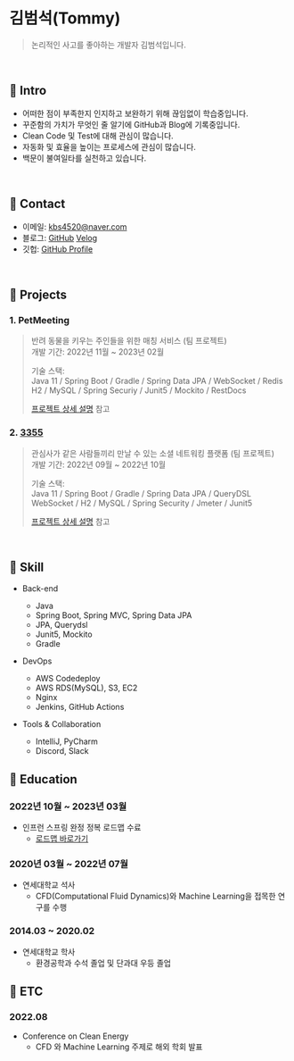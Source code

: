 # 김범석(Tommy)
> 논리적인 사고를 좋아하는 개발자 김범석입니다.

</br>

## :pushpin: Intro
- 어떠한 점이 부족한지 인지하고 보완하기 위해 끊임없이 학습중입니다.
- 꾸준함의 가치가 무엇인 줄 알기에 GitHub과 Blog에 기록중입니다.
- Clean Code 및 Test에 대해 관심이 많습니다.
- 자동화 및 효율을 높이는 프로세스에 관심이 많습니다. 
- 백문이 불여일타를 실천하고 있습니다.


</br>

## :pushpin: Contact
- 이메일: kbs4520@naver.com
- 블로그: [GitHub](beomseogkim.github.io) [Velog](https://velog.io/@tommy0419)
- 깃헙: [GitHub Profile](https://github.com/BeomSeogKim)

</br>

## :pushpin: Projects

### 1. PetMeeting  
>반려 동물을 키우는 주인들을 위한 매칭 서비스  (팀 프로젝트)  
>개발 기간: 2022년 11월 ~ 2023년 02월  
>
>기술 스택:   
>Java 11 / Spring Boot / Gradle / Spring Data JPA / WebSocket / Redis  
>H2 / MySQL / Spring Securiy / Junit5 / Mockito / RestDocs   
>
>[프로젝트 상세 설명]() 참고

### 2. [3355](https://3355.world)
>관심사가 같은 사람들끼리 만날 수 있는 소셜 네트워킹 플랫폼  (팀 프로젝트)  
>개발 기간: 2022년 09월 ~ 2022년 10월
>
>기술 스택:  
>Java 11 / Spring Boot / Gradle / Spring Data JPA / QueryDSL  
>WebSocket / H2 / MySQL / Spring Security / Jmeter / Junit5
>  
>[프로젝트 상세 설명](https://github.com/BeomSeogKim/Final-Project) 참고

</br>

## :pushpin: Skill 
- Back-end
  - Java
  - Spring Boot, Spring MVC, Spring Data JPA
  - JPA, Querydsl
  - Junit5, Mockito
  - Gradle

- DevOps
  - AWS Codedeploy
  - AWS RDS(MySQL), S3, EC2
  - Nginx
  - Jenkins, GitHub Actions

- Tools & Collaboration
  - IntelliJ, PyCharm
  - Discord, Slack
  
## :pushpin: Education
  ### 2022년 10월 ~ 2023년 03월 
  - 인프런 스프링 완정 정복 로드맵 수료
    - [로드맵 바로가기](https://www.inflearn.com/roadmaps/373)
  ### 2020년 03월 ~ 2022년 07월  
  - 연세대학교 석사
    - CFD(Computational Fluid Dynamics)와 Machine Learning을 접목한 연구를 수행
  ### 2014.03 ~ 2020.02
  - 연세대학교 학사
    - 환경공학과 수석 졸업 및 단과대 우등 졸업

## :pushpin: ETC
  ### 2022.08
- Conference on Clean Energy 
    - CFD 와 Machine Learning 주제로 해외 학회 발표 
    
   
 
